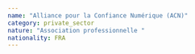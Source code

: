 ```yaml
---
name: "Alliance pour la Confiance Numérique (ACN)"
category: private_sector
nature: "Association professionnelle "
nationality: FRA
---
```

    
